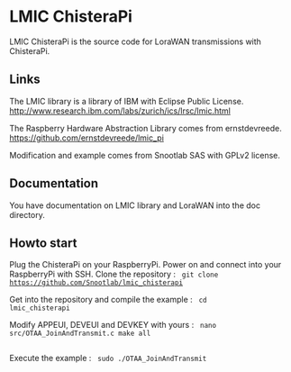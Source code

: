 LMIC ChisteraPi
=============

LMIC ChisteraPi is the source code for LoraWAN transmissions with ChisteraPi.

Links
-------
The LMIC library is a library of IBM with Eclipse Public License.
http://www.research.ibm.com/labs/zurich/ics/lrsc/lmic.html

The Raspberry Hardware Abstraction Library comes from ernstdevreede.
https://github.com/ernstdevreede/lmic_pi

Modification and example comes from Snootlab SAS with GPLv2 license.

Documentation
---------------------
You have documentation on LMIC library and LoraWAN into the doc directory.

Howto start
------------------
Plug the ChisteraPi on your RaspberryPi.
Power on and connect into your RaspberryPi with SSH.
Clone the repository :
<code>
	git clone https://github.com/Snootlab/lmic_chisterapi
</code>

Get into the repository and compile the example :
<code>
	cd lmic_chisterapi
</code>

Modify APPEUI, DEVEUI and DEVKEY with yours :
<code>
    nano src/OTAA_JoinAndTransmit.c
    make all	
</code>

Execute the example :
<code>
	sudo ./OTAA_JoinAndTransmit
</code>

